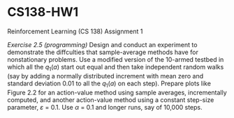 # CS138-HW1
Reinforcement Learning (CS 138) Assignment 1

<i>Exercise 2.5 (programming)</i> Design and conduct an experiment to demonstrate the diffculties that sample-average methods have for nonstationary problems. Use a modified version of the 10-armed testbed in which all the $q_{1}(a)$ start out equal and then take independent random walks (say by adding a normally distributed increment with mean zero and standard deviation 0.01 to all the $q_{1}(a)$ on each step). Prepare plots like Figure 2.2 for an action-value method using sample averages, incrementally computed, and another action-value method using a constant step-size parameter, $\varepsilon$ = 0.1. Use $\alpha$ = 0.1 and longer runs, say of 10,000 steps.
